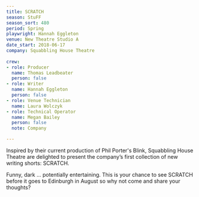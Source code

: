 ```yaml
---
title: SCRATCH
season: StuFF
season_sort: 480
period: Spring
playwright: Hannah Eggleton
venue: New Theatre Studio A
date_start: 2018-06-17
company: Squabbling House Theatre
  
crew:
- role: Producer 
  name: Thomas Leadbeater 
  person: false 
- role: Writer 
  name: Hannah Eggleton
  person: false 
- role: Venue Technician
  name: Laura Wolczyk
- role: Technical Operator 
  name: Megan Bailey 
  person: false 
  note: Company 

---
```


Inspired by their current production of Phil Porter's Blink, Squabbling House Theatre are delighted to present the company’s first collection of new writing shorts: SCRATCH.

Funny, dark ... potentially entertaining. This is your chance to see SCRATCH before it goes to Edinburgh in August so why not come and share your thoughts?
